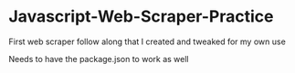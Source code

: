 # Javascript-Web-Scraper-Practice
First web scraper follow along that I created and tweaked for my own use

Needs to have the package.json to work as well
